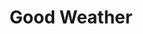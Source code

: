 --- 
title: "Good Weather"
publishdate: "2019-9-4T16:48:46+02:00"
src: "https://365manga.net/manga/good-weather"
image: "https://data.365manga.net/images/thumbnails/2009-good-weather.jpg"
description: "An anthology of short stories from 1974-1980: - Chuck Check Chicken - Tokyoo Chang Pong - Shincho Senki - Good Weather (part 1) - Good Weather (part 2) - Ai no Kaikaku 2 Chome 3 - Virgin Shadow - Katsu Kare - So What - Ame Lingo (part 1) - Ame Lingo (part 2) - Boogie Woogie Waltz (part 1)"
---